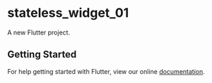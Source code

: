 # stateless_widget_01

A new Flutter project.

## Getting Started

For help getting started with Flutter, view our online
[documentation](https://flutter.io/).
